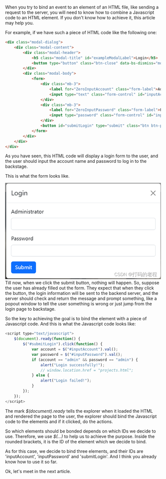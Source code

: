 When you try to bind an event to an element of an HTML file, like sending a request to the server,  you will need to know how to combine a Javascript code to an HTML element. If you don't know how to achieve it, this article may help you. 

For example, if we have such a piece of HTML code like the following one:

```html
<div class="modal-dialog">
    <div class="modal-content">
        <div class="modal-header">
            <h5 class="modal-title" id="exampleModalLabel">Login</h5>
            <button type="button" class="btn-close" data-bs-dismiss="modal" aria-label="Close"></button>
        </div>
        <div class="modal-body">
            <form>
                <div class="mb-3">
                    <label for="ZeroInputAccount" class="form-label">Administrator</label>
                    <input type="text" class="form-control" id="inputAccount">
                </div>
                <div class="mb-3">
                    <label for="ZeroInputPassword" class="form-label">Password</label>
                    <input type="password" class="form-control" id="inputPassword">
                </div>
                <button id="submitLogin" type="submit" class="btn btn-primary">Submit</button>
            </form>
        </div>
    </div>
</div>
```

As you have seen, this HTML code will display a login form to the user, and the user should input the account name and password to log in to the backstage. 

This is what the form looks like.

![在这里插入图片描述](./imgs/2022101401.png)
Till now, when we click the submit button, nothing will happen. So, suppose the user has already filled out the form. They expect that when they click the button, the login information will be sent to the backend server, and the server should check and return the message and prompt something, like a popout window to tell the user something is wrong or just jump from the login page to backstage.

So the key to achieving the goal is to bind the element with a piece of Javascript code. And this is what the Javascript code looks like:

```javascript
<script type="text/javascript">
    $(document).ready(function() {
        $("#submitLogin").click(function() {
            var account = $("#inputAccount").val();
            var password = $("#inputPassword").val();
            if (account == "admin" && password == "admin") {
                alert("Login successfully!");
                // window.location.href = "projects.html";
            } else {
                alert("Login failed!");
            }
        });
    });
</script>
```

The mark *$(document).ready* tells the explorer when it loaded the HTML and rendered the page to the user, the explorer should bind the Javascript code to the elements and if it clicked, do the actions.

So which elements should be bonded depends on which IDs we decide to use. Therefore, we use *$(...)* to help us to achieve the purpose. Inside the rounded brackets, it is the ID of the element which we decide to bind.

As for this case, we decide to bind three elements, and their IDs are 'inputAccount', 'inputPassword' and 'submitLogin'. And I think you already know how to use it so far.

Ok, let's meet in the next article.